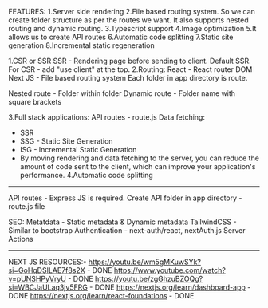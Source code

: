 FEATURES:
1.Server side rendering
2.File based routing system. So we can create folder structure as per the routes we want. It also supports nested routing and dynamic routing.
3.Typescript support
4.Image optimization
5.It allows us to create API routes
6.Automatic code splitting
7.Static site generation
8.Incremental static regeneration

1.CSR or SSR
SSR - Rendering page before sending to client.
Default SSR. For CSR - add "use client" at the top.
2.Routing:
React - React router DOM
Next JS - File based routing system
Each folder in app directory is route.

Nested route - Folder within folder
Dynamic route - Folder name with square brackets

3.Full stack applications: API routes - route.js
Data fetching:

- SSR
- SSG - Static Site Generation
- ISG - Incremental Static Generation
- By moving rendering and data fetching to the server, you can reduce the amount of code sent to the client, which can improve your application's performance.
  4.Automatic code splitting

---

API routes - Express JS is required.
Create API folder in app directory - route.js file

SEO:
Metatdata - Static metadata & Dynamic metadata
TailwindCSS - Similar to bootstrap
Authentication - next-auth/react, nextAuth.js
Server Actions

---

NEXT JS RESOURCES:-
https://youtu.be/wm5gMKuwSYk?si=GoHqDSILAE7f8s2X - DONE
https://www.youtube.com/watch?v=pUNSHPyVryU - DONE
https://youtu.be/zgGhzuBZOQg?si=WBCJaULaq3jv5FRG - DONE
https://nextjs.org/learn/dashboard-app - DONE
https://nextjs.org/learn/react-foundations - DONE
